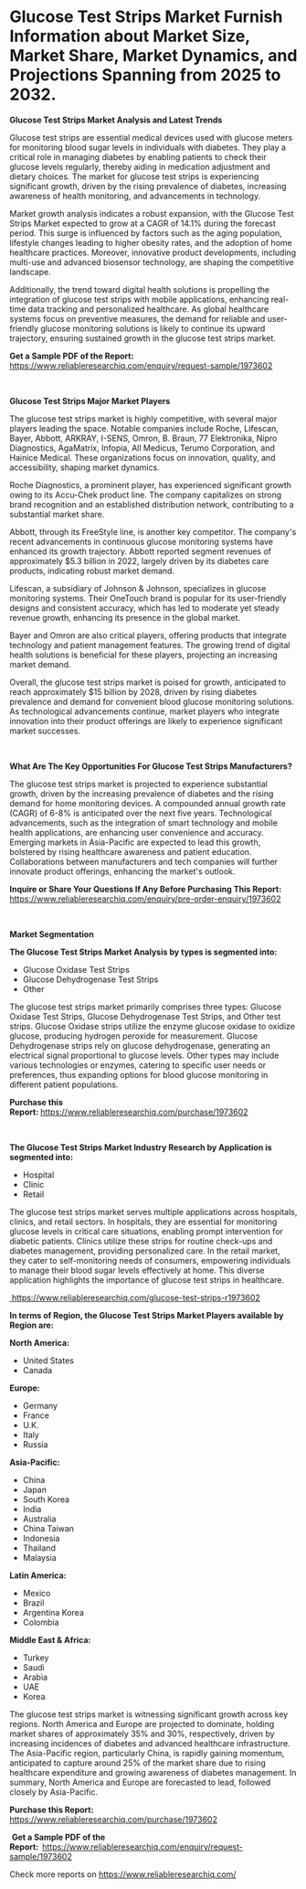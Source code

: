<p><h1>Glucose Test Strips Market Furnish Information about Market Size, Market Share, Market Dynamics, and Projections Spanning from 2025 to 2032.</h1></p><p><strong>Glucose Test Strips Market Analysis and Latest Trends</strong></p>
<p><p>Glucose test strips are essential medical devices used with glucose meters for monitoring blood sugar levels in individuals with diabetes. They play a critical role in managing diabetes by enabling patients to check their glucose levels regularly, thereby aiding in medication adjustment and dietary choices. The market for glucose test strips is experiencing significant growth, driven by the rising prevalence of diabetes, increasing awareness of health monitoring, and advancements in technology.</p><p>Market growth analysis indicates a robust expansion, with the Glucose Test Strips Market expected to grow at a CAGR of 14.1% during the forecast period. This surge is influenced by factors such as the aging population, lifestyle changes leading to higher obesity rates, and the adoption of home healthcare practices. Moreover, innovative product developments, including multi-use and advanced biosensor technology, are shaping the competitive landscape.</p><p>Additionally, the trend toward digital health solutions is propelling the integration of glucose test strips with mobile applications, enhancing real-time data tracking and personalized healthcare. As global healthcare systems focus on preventive measures, the demand for reliable and user-friendly glucose monitoring solutions is likely to continue its upward trajectory, ensuring sustained growth in the glucose test strips market.</p></p>
<p><strong>Get a Sample PDF of the Report:&nbsp;</strong> <a href="https://www.reliableresearchiq.com/enquiry/request-sample/1973602?utm_campaign=2313&utm_medium=2&utm_source=Github&utm_content=ia&utm_term=04032025&utm_id=glucose-test-strips">https://www.reliableresearchiq.com/enquiry/request-sample/1973602</a></p>
<p>&nbsp;</p>
<p><strong>Glucose Test Strips Major Market Players</strong></p>
<p><p>The glucose test strips market is highly competitive, with several major players leading the space. Notable companies include Roche, Lifescan, Bayer, Abbott, ARKRAY, I-SENS, Omron, B. Braun, 77 Elektronika, Nipro Diagnostics, AgaMatrix, Infopia, All Medicus, Terumo Corporation, and Hainice Medical. These organizations focus on innovation, quality, and accessibility, shaping market dynamics.</p><p>Roche Diagnostics, a prominent player, has experienced significant growth owing to its Accu-Chek product line. The company capitalizes on strong brand recognition and an established distribution network, contributing to a substantial market share.</p><p>Abbott, through its FreeStyle line, is another key competitor. The company's recent advancements in continuous glucose monitoring systems have enhanced its growth trajectory. Abbott reported segment revenues of approximately $5.3 billion in 2022, largely driven by its diabetes care products, indicating robust market demand.</p><p>Lifescan, a subsidiary of Johnson & Johnson, specializes in glucose monitoring systems. Their OneTouch brand is popular for its user-friendly designs and consistent accuracy, which has led to moderate yet steady revenue growth, enhancing its presence in the global market.</p><p>Bayer and Omron are also critical players, offering products that integrate technology and patient management features. The growing trend of digital health solutions is beneficial for these players, projecting an increasing market demand.</p><p>Overall, the glucose test strips market is poised for growth, anticipated to reach approximately $15 billion by 2028, driven by rising diabetes prevalence and demand for convenient blood glucose monitoring solutions. As technological advancements continue, market players who integrate innovation into their product offerings are likely to experience significant market successes.</p></p>
<p>&nbsp;</p>
<p><strong>What Are The Key Opportunities For Glucose Test Strips Manufacturers?</strong></p>
<p><p>The glucose test strips market is projected to experience substantial growth, driven by the increasing prevalence of diabetes and the rising demand for home monitoring devices. A compounded annual growth rate (CAGR) of 6-8% is anticipated over the next five years. Technological advancements, such as the integration of smart technology and mobile health applications, are enhancing user convenience and accuracy. Emerging markets in Asia-Pacific are expected to lead this growth, bolstered by rising healthcare awareness and patient education. Collaborations between manufacturers and tech companies will further innovate product offerings, enhancing the market's outlook.</p></p>
<p><strong>Inquire or Share Your Questions If Any Before Purchasing This Report:</strong> <a href="https://www.reliableresearchiq.com/enquiry/pre-order-enquiry/1973602?utm_campaign=2313&utm_medium=2&utm_source=Github&utm_content=ia&utm_term=04032025&utm_id=glucose-test-strips">https://www.reliableresearchiq.com/enquiry/pre-order-enquiry/1973602</a></p>
<p>&nbsp;</p>
<p><strong>Market Segmentation</strong></p>
<p><strong>The Glucose Test Strips Market Analysis by types is segmented into:</strong></p>
<p><ul><li>Glucose Oxidase Test Strips</li><li>Glucose Dehydrogenase Test Strips</li><li>Other</li></ul></p>
<p><p>The glucose test strips market primarily comprises three types: Glucose Oxidase Test Strips, Glucose Dehydrogenase Test Strips, and Other test strips. Glucose Oxidase strips utilize the enzyme glucose oxidase to oxidize glucose, producing hydrogen peroxide for measurement. Glucose Dehydrogenase strips rely on glucose dehydrogenase, generating an electrical signal proportional to glucose levels. Other types may include various technologies or enzymes, catering to specific user needs or preferences, thus expanding options for blood glucose monitoring in different patient populations.</p></p>
<p><strong>Purchase this Report:&nbsp;</strong><a href="https://www.reliableresearchiq.com/purchase/1973602?utm_campaign=2313&utm_medium=2&utm_source=Github&utm_content=ia&utm_term=04032025&utm_id=glucose-test-strips">https://www.reliableresearchiq.com/purchase/1973602</a></p>
<p>&nbsp;</p>
<p><strong>The Glucose Test Strips Market Industry Research by Application is segmented into:</strong></p>
<p><ul><li>Hospital</li><li>Clinic</li><li>Retail</li></ul></p>
<p><p>The glucose test strips market serves multiple applications across hospitals, clinics, and retail sectors. In hospitals, they are essential for monitoring glucose levels in critical care situations, enabling prompt intervention for diabetic patients. Clinics utilize these strips for routine check-ups and diabetes management, providing personalized care. In the retail market, they cater to self-monitoring needs of consumers, empowering individuals to manage their blood sugar levels effectively at home. This diverse application highlights the importance of glucose test strips in healthcare.</p></p>
<p><a href="https://www.reliableresearchiq.com/glucose-test-strips-r1973602?utm_campaign=2313&utm_medium=2&utm_source=Github&utm_content=ia&utm_term=04032025&utm_id=glucose-test-strips">&nbsp;https://www.reliableresearchiq.com/glucose-test-strips-r1973602</a></p>
<p><strong>In terms of Region, the Glucose Test Strips Market Players available by Region are:</strong></p>
<p>
    <p> <strong> North America: </strong>
        <ul>
            <li>United States</li>
            <li>Canada</li>
        </ul>
        </p> 
    <p> <strong> Europe: </strong>
        <ul>
            <li>Germany</li>
            <li>France</li>
            <li>U.K.</li>
            <li>Italy</li>
            <li>Russia</li>
        </ul>
        </p> 
    <p> <strong> Asia-Pacific: </strong>
        <ul>
            <li>China</li>
            <li>Japan</li>
            <li>South Korea</li>
            <li>India</li>
            <li>Australia</li>
            <li>China Taiwan</li>
            <li>Indonesia</li>
            <li>Thailand</li>
            <li>Malaysia</li>
        </ul>
        </p> 
    <p> <strong> Latin America: </strong>
        <ul>
            <li>Mexico</li>
            <li>Brazil</li>
            <li>Argentina Korea</li>
            <li>Colombia</li>
        </ul>
        </p> 
    <p> <strong> Middle East & Africa: </strong>
        <ul>
            <li>Turkey</li>
            <li>Saudi</li>
            <li>Arabia</li>
            <li>UAE</li>
            <li>Korea</li>
        </ul>
    </p>
    </p>
<p><p>The glucose test strips market is witnessing significant growth across key regions. North America and Europe are projected to dominate, holding market shares of approximately 35% and 30%, respectively, driven by increasing incidences of diabetes and advanced healthcare infrastructure. The Asia-Pacific region, particularly China, is rapidly gaining momentum, anticipated to capture around 25% of the market share due to rising healthcare expenditure and growing awareness of diabetes management. In summary, North America and Europe are forecasted to lead, followed closely by Asia-Pacific.</p></p>
<p><strong>Purchase this Report: </strong><a href="https://www.reliableresearchiq.com/purchase/1973602?utm_campaign=2313&utm_medium=2&utm_source=Github&utm_content=ia&utm_term=04032025&utm_id=glucose-test-strips">https://www.reliableresearchiq.com/purchase/1973602</a></p>
<p>&nbsp;<strong>Get a Sample PDF of the Report:&nbsp;&nbsp;</strong><a href="https://www.reliableresearchiq.com/enquiry/request-sample/1973602?utm_campaign=2313&utm_medium=2&utm_source=Github&utm_content=ia&utm_term=04032025&utm_id=glucose-test-strips">https://www.reliableresearchiq.com/enquiry/request-sample/1973602</a></p>
<p><strong></strong></p>
<p>Check more reports on <a href="https://www.reliableresearchiq.com/?utm_campaign=2313&utm_medium=2&utm_source=Github&utm_content=ia&utm_term=04032025&utm_id=glucose-test-strips">https://www.reliableresearchiq.com/</a></p>
